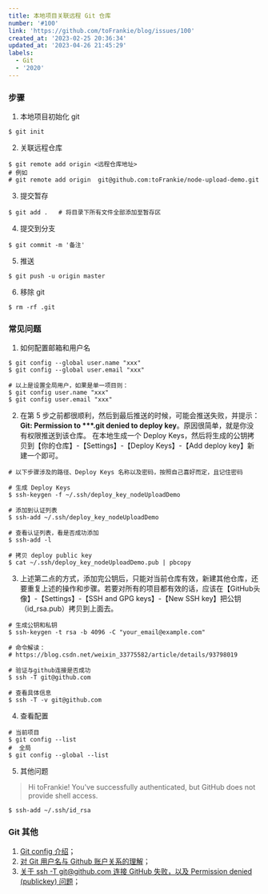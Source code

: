```yaml
---
title: 本地项目关联远程 Git 仓库
number: '#100'
link: 'https://github.com/toFrankie/blog/issues/100'
created_at: '2023-02-25 20:36:34'
updated_at: '2023-04-26 21:45:29'
labels:
  - Git
  - '2020'
---
```

### 步骤
1. 本地项目初始化 git
```shell
$ git init
```
2. 关联远程仓库
```shell
$ git remote add origin <远程仓库地址>  
# 例如
# git remote add origin  git@github.com:toFrankie/node-upload-demo.git
```
3. 提交暂存
```shell
$ git add .   # 将目录下所有文件全部添加至暂存区
```
4. 提交到分支
```shell
$ git commit -m '备注'
```
5. 推送
```shell
$ git push -u origin master
```

6. 移除 git
```shell
$ rm -rf .git
```

### 常见问题
1. 如何配置邮箱和用户名
```shell
$ git config --global user.name "xxx"       
$ git config --global user.email "xxx"

# 以上是设置全局用户，如果是单一项目则：
$ git config user.name "xxx"       
$ git config user.email "xxx"
```

2. 在第 5 步之前都很顺利，然后到最后推送的时候，可能会推送失败，并提示：**Git: Permission to \*\*\*.git denied to deploy key**。原因很简单，就是你没有权限推送到该仓库。
在本地生成一个 Deploy Keys，然后将生成的公钥拷贝到【你的仓库】-【Settings】-【Deploy Keys】-【Add deploy key】新建一个即可。
```shell
# 以下步骤涉及的路径、Deploy Keys 名称以及密码，按照自己喜好而定，且记住密码

# 生成 Deploy Keys
$ ssh-keygen -f ~/.ssh/deploy_key_nodeUploadDemo

# 添加到认证列表
$ ssh-add ~/.ssh/deploy_key_nodeUploadDemo

# 查看认证列表，看是否成功添加
$ ssh-add -l

# 拷贝 deploy public key
$ cat ~/.ssh/deploy_key_nodeUploadDemo.pub | pbcopy
```
3. 上述第二点的方式，添加完公钥后，只能对当前仓库有效，新建其他仓库，还要重复上述的操作和步骤。若要对所有的项目都有效的话，应该在【GitHub头像】-【Settings】-【SSH and GPG keys】-【New SSH key】把公钥（id_rsa.pub）拷贝到上面去。

```shell
# 生成公钥和私钥
$ ssh-keygen -t rsa -b 4096 -C "your_email@example.com"

# 命令解读：
# https://blog.csdn.net/weixin_33775582/article/details/93798019

# 验证与github连接是否成功
$ ssh -T git@github.com

# 查看具体信息
$ ssh -T -v git@github.com
```

4. 查看配置
```shell
# 当前项目
$ git config --list
#  全局
$ git config --global --list
```
5. 其他问题
> Hi toFrankie! You've successfully authenticated, but GitHub does not provide shell access.
```shell
$ ssh-add ~/.ssh/id_rsa
```

### Git 其他
1. [Git config 介绍](https://blog.csdn.net/liuxiao723846/article/details/83113317)；
2. [对 Git 用户名与 Github 账户关系的理解](https://www.jianshu.com/p/f3020c04d966)；
3. [关于 ssh -T git@github.com 连接 GitHub 失败，以及 Permission denied (publickey) 问题](https://blog.csdn.net/wang975380547/article/details/78116070)；
